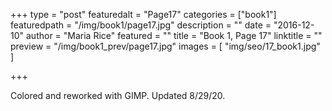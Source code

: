 +++
type = "post"
featuredalt = "Page17"
categories = ["book1"]
featuredpath = "/img/book1/page17.jpg"
description = ""
date = "2016-12-10"
author = "Maria Rice"
featured = ""
title = "Book 1, Page 17"
linktitle = ""
preview = "/img/book1_prev/page17.jpg"
images = [ "img/seo/17_book1.jpg" ]

+++

Colored and reworked with GIMP. Updated 8/29/20. 
